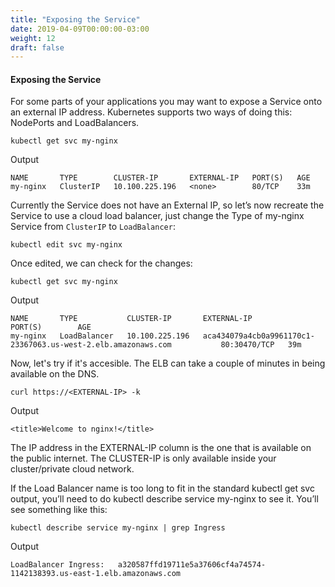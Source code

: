 ```yaml
---
title: "Exposing the Service"
date: 2019-04-09T00:00:00-03:00
weight: 12
draft: false
---
```

#### Exposing the Service
For some parts of your applications you may want to expose a Service onto an external IP address. Kubernetes supports two ways of doing this: NodePorts and LoadBalancers. 
```
kubectl get svc my-nginx
```
Output
```
NAME       TYPE        CLUSTER-IP       EXTERNAL-IP   PORT(S)   AGE
my-nginx   ClusterIP   10.100.225.196   <none>        80/TCP    33m
```
Currently the Service does not have an External IP, so let’s now recreate the Service to use a cloud load balancer, just change the Type of my-nginx Service from `ClusterIP` to `LoadBalancer`:
```
kubectl edit svc my-nginx
```
Once edited, we can check for the changes:
```
kubectl get svc my-nginx
```
Output
```
NAME       TYPE           CLUSTER-IP       EXTERNAL-IP                                                             PORT(S)        AGE
my-nginx   LoadBalancer   10.100.225.196   aca434079a4cb0a9961170c1-23367063.us-west-2.elb.amazonaws.com           80:30470/TCP   39m
```
Now, let's try if it's accesible. The ELB can take a couple of minutes in being available on the DNS.
```
curl https://<EXTERNAL-IP> -k
```
Output
```
<title>Welcome to nginx!</title>
```
The IP address in the EXTERNAL-IP column is the one that is available on the public internet. The CLUSTER-IP is only available inside your cluster/private cloud network.

If the Load Balancer name is too long to fit in the standard kubectl get svc output, you’ll need to do kubectl describe service my-nginx to see it. You’ll see something like this:
```
kubectl describe service my-nginx | grep Ingress
```
Output
```
LoadBalancer Ingress:   a320587ffd19711e5a37606cf4a74574-1142138393.us-east-1.elb.amazonaws.com
```
